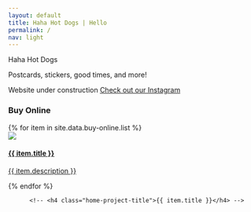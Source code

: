 ```yaml
---
layout: default
title: Haha Hot Dogs | Hello
permalink: /
nav: light
---
```


<section class="home-hero">
  <div class="pw-container">
    <div class="home-hero-content">
      <p>Haha Hot Dogs</p>
      <p></p>
      <p></p>
      <span class="white-text">Postcards, stickers, good times, and more!</span>
      <p></p>
      <span class="white-text">Website under construction</span>
      <a class="btn-lrg btn-lrg-dark" href="{{ "http://www.instagram.com/hahahotdogs"}}">Check out our Instagram</a>
    </div>
  </div>
</section>

<!--Dude. Just re-do the Projects section. Who cares if it's not centered? -->
<section class="home-buy-online">
  <div class="pw-container">
    <h3>Buy Online</h3>
      <div class="home-buy-online-list">
        {% for item in site.data.buy-online.list %}
          <div class="home-buy-online">
            <a href="{{ item.url }}" alt="{{ item.title }}">
              <img class="home-project-thumbnail" src="{{ item.thumbnail }}" />
              <h4 class="home-project-title">{{ item.title }}</h4>
              <p clas="home-project-description">{{ item.description }}</p>
            </a>
          </div>
        {% endfor %}
      </div>
  </div>
</section>

<!--
<section class="home-projects">
  <div class="pw-container">
    <h3><a name="projects"></a>Haha Hot Dogs</h3>
    <div class="home-projects-list">
      {% for item in site.data.projects.list %}
      <div class="home-project">
        <a href="{{ item.url }}" alt="{{ item.title }}" data-lightbox="postcards">
          <img class="home-project-thumbnail" src="{{ item.thumbnail }}" />
-->          
          <!-- <h4 class="home-project-title">{{ item.title }}</h4> -->
<!--          
          <p class="home-project-description">{{ item.description }}</p>
        </a>
      </div>
      {% endfor %}
    </div>
  </div>
</section>
-->
